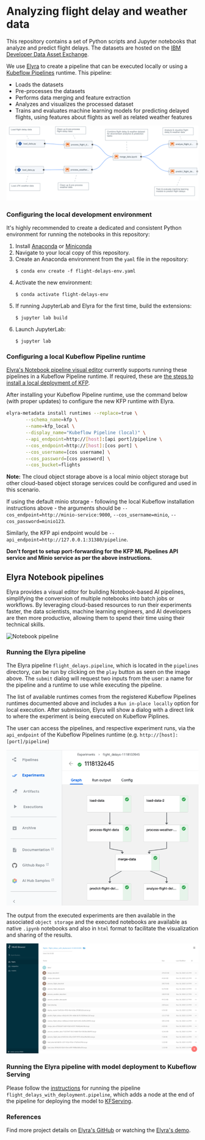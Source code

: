 # Analyzing flight delay and weather data

This repository contains a set of Python scripts and Jupyter notebooks that analyze and predict flight delays. The datasets are hosted on the [IBM Developer Data Asset Exchange](https://ibm.biz/data-exchange).

We use [Elyra](https://github.com/elyra-ai/elyra) to create a pipeline that can be executed locally or using a [Kubeflow Pipelines](https://www.kubeflow.org/docs/pipelines/overview/pipelines-overview/) runtime. This pipeline:

* Loads the datasets
* Pre-processes the datasets
* Performs data merging and feature extraction
* Analyzes and visualizes the processed dataset
* Trains and evaluates machine learning models for predicting delayed flights, using features about flights as well as related weather features

![Flight Delays Pipeline](docs/source/images/flight-delays-pipeline.png)

### Configuring the local development environment

It's highly recommended to create a dedicated and consistent Python environment for running the notebooks in this repository:

1. Install [Anaconda](https://docs.anaconda.com/anaconda/install/)
   or [Miniconda](https://docs.conda.io/en/latest/miniconda.html)
1. Navigate to your local copy of this repository.
1. Create an Anaconda environment from the `yaml` file in the repository:
    ```console
    $ conda env create -f flight-delays-env.yaml
    ```
1. Activate the new environment:
    ```console
    $ conda activate flight-delays-env
    ```
1. If running JupyterLab and Elyra for the first time, build the extensions:
    ```console
    $ jupyter lab build
    ```
1. Launch JupyterLab:
    ```console
    $ jupyter lab
    ```

### Configuring a local Kubeflow Pipeline runtime

[Elyra's Notebook pipeline visual editor](https://elyra.readthedocs.io/en/latest/getting_started/overview.html#notebook-pipelines-visual-editor)
currently supports running these pipelines in a Kubeflow Pipeline runtime.  If required, these are
[the steps to install a local deployment of KFP](https://elyra.readthedocs.io/en/latest/recipes/deploying-kubeflow-locally-for-dev.html).

After installing your Kubeflow Pipeline runtime, use the command below (with proper updates) to configure the new
KFP runtime with Elyra.

```bash
elyra-metadata install runtimes --replace=true \
       --schema_name=kfp \
       --name=kfp_local \
       --display_name="Kubeflow Pipeline (local)" \
       --api_endpoint=http://[host]:[api port]/pipeline \
       --cos_endpoint=http://[host]:[cos port] \
       --cos_username=[cos username] \
       --cos_password=[cos password] \
       --cos_bucket=flights
```

**Note:** The cloud object storage above is a local minio object storage but other cloud-based object storage services could be configured and used in this scenario.

If using the default minio storage - following the local Kubeflow installation instructions above - the arguments should be `--cos_endpoint=http://minio-service:9000`, `--cos_username=minio`, `--cos_password=minio123`.

Similarly, the KFP api endpoint would be `--api_endpoint=http://127.0.0.1:31380/pipeline`.

**Don't forget to setup port-forwarding for the KFP ML Pipelines API service and Minio service as per the above instructions.**

## Elyra Notebook pipelines

Elyra provides a visual editor for building Notebook-based AI pipelines, simplifying the conversion of 
multiple notebooks into batch jobs or workflows. By leveraging cloud-based resources to run their 
experiments faster, the data scientists, machine learning engineers, and AI developers are then more productive,
allowing them to spend their time using their technical skills.

![Notebook pipeline](https://raw.githubusercontent.com/elyra-ai/community/master/resources/blog-announcement/elyra-pipelines.gif)

### Running the Elyra pipeline

The Elyra pipeline `flight_delays.pipeline`, which is located in the `pipelines` directory, can be run by clicking
on the `play` button as seen on the image above. The `submit` dialog will request two inputs from the user: a name 
for the pipeline and a runtime to use while executing the pipeline.

The list of available runtimes comes from the registered Kubeflow Pipelines runtimes documented above and includes a `Run in-place locally` option for local execution. After submission, Elyra will show a dialog with a direct link to where the experiment is being executed on Kubeflow Piplines.

The user can access the pipelines, and respective experiment runs, via the `api_endpoint` of the Kubeflow Pipelines
runtime (e.g. `http://[host]:[port]/pipeline`)

![Pipeline experiment run](docs/source/images/kfp-experiment.png)

The output from the executed experiments are then available in the associated `object storage`
and the executed notebooks are available as native `.ipynb` notebooks and also in `html` format
to facilitate the visualization and sharing of the results.

![Pipeline experiment results in object storage](docs/source/images/object-storage-results.png)


### Running the Elyra pipeline with model deployment to Kubeflow Serving

Please follow the [instructions](kfserving.md) for running the pipeline `flight_delays_with_deployment.pipeline`, which adds a node at the end of the pipeline for deploying the model to [KFServing](https://www.kubeflow.org/docs/components/serving/kfserving/).

### References

Find more project details on [Elyra's GitHub](https://github.com/elyra-ai/elyra) or watching the
[Elyra's demo](https://www.youtube.com/watch?v=Nj0yga6T4U8).